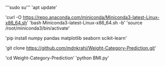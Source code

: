 '''sudo su'''
'apt update'

'curl -O https://repo.anaconda.com/miniconda/Miniconda3-latest-Linux-x86_64.sh'
'bash Miniconda3-latest-Linux-x86_64.sh -b'
'source /root/miniconda3/bin/activate'

'pip install numpy pandas matplotlib seaborn scikit-learn'

'git clone https://github.com/mdnkrahi/Weight-Category-Prediction.git'

'cd Weight-Category-Prediction'
'python BMI.py'
